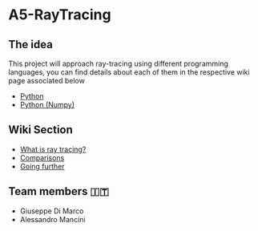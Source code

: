# A5-RayTracing

## The idea

This project will approach ray-tracing using different programming languages, you can find details about each of them in the respective wiki page associated below

- [Python](./python/readme.md)
- [Python (Numpy)](./python-numpy/readme.md)

## Wiki Section

- [What is ray tracing?](./docs/what_is_ray_tracing.md)
- [Comparisons](./docs/comparisons.md)
- [Going further](./docs/going_further.md)

## Team members 🇮🇹

- Giuseppe Di Marco
- Alessandro Mancini
